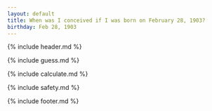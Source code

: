 ```yaml
---
layout: default
title: When was I conceived if I was born on February 28, 1903?
birthday: Feb 28, 1903
---
```


{% include header.md %}

{% include guess.md %}

{% include calculate.md %}

{% include safety.md %}

{% include footer.md %}




